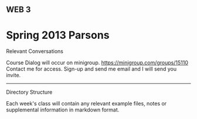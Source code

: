 WEB 3
-------
Spring 2013 Parsons
========

Relevant Conversations

Course Dialog will occur on minigroup.
https://minigroup.com/groups/15110 Contact me for access.
Sign-up and send me email and I will send you invite.

-------

Directory Structure

Each week's class will contain any relevant example files, notes or supplemental information in markdown format. 


